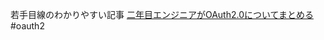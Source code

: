 若手目線のわかりやすい記事
[二年目エンジニアがOAuth2.0についてまとめる](https://qiita.com/naoya_matsuda/items/a7ff1be7905d45b530c1)
#oauth2 